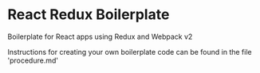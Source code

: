 # React Redux Boilerplate

Boilerplate for React apps using Redux and Webpack v2

Instructions for creating your own boilerplate code can
be found in the file 'procedure.md'
